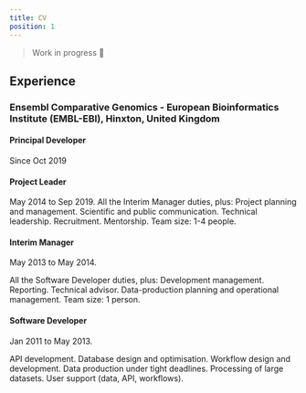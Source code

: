 ```yaml
---
title: CV
position: 1
---
```


> Work in progress :construction_worker:

## Experience

### Ensembl Comparative Genomics - European Bioinformatics Institute (EMBL-EBI), Hinxton, United Kingdom

#### Principal Developer

Since Oct 2019

#### Project Leader

May 2014 to Sep 2019.
All the Interim Manager duties, plus: Project planning and management. Scientific and public
communication. Technical leadership. Recruitment. Mentorship. Team size: 1-4 people.

#### Interim Manager

May 2013 to May 2014.

All the Software Developer duties, plus: Development management. Reporting. Technical advisor.
Data-production planning and operational management. Team size: 1 person.

#### Software Developer

Jan 2011 to May 2013.

API development. Database design and optimisation. Workflow design and development. Data
production under tight deadlines. Processing of large datasets. User support (data, API, workflows).


